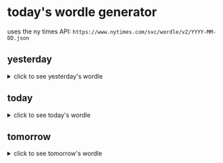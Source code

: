 # today's wordle generator

uses the ny times API: `https://www.nytimes.com/svc/wordle/v2/YYYY-MM-DD.json`

## yesterday

<details>
    <summary>click to see yesterday's wordle</summary>

    tally

</details>

## today

<details>
    <summary>click to see today's wordle</summary>

    frail

</details>

## tomorrow

<details>
    <summary>click to see tomorrow's wordle</summary>

    going

</details>
